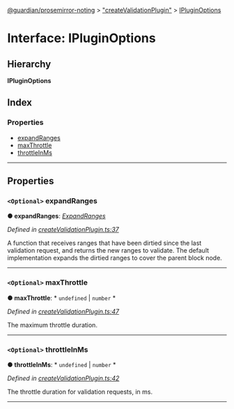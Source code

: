 [@guardian/prosemirror-noting](../README.md) > ["createValidationPlugin"](../modules/_createvalidationplugin_.md) > [IPluginOptions](../interfaces/_createvalidationplugin_.ipluginoptions.md)

# Interface: IPluginOptions

## Hierarchy

**IPluginOptions**

## Index

### Properties

* [expandRanges](_createvalidationplugin_.ipluginoptions.md#expandranges)
* [maxThrottle](_createvalidationplugin_.ipluginoptions.md#maxthrottle)
* [throttleInMs](_createvalidationplugin_.ipluginoptions.md#throttleinms)

---

## Properties

<a id="expandranges"></a>

### `<Optional>` expandRanges

**● expandRanges**: *[ExpandRanges](../modules/_createvalidationplugin_.md#expandranges)*

*Defined in [createValidationPlugin.ts:37](https://github.com/guardian/prosemirror-typerighter/blob/57b4475/src/ts/createValidationPlugin.ts#L37)*

A function that receives ranges that have been dirtied since the last validation request, and returns the new ranges to validate. The default implementation expands the dirtied ranges to cover the parent block node.

___
<a id="maxthrottle"></a>

### `<Optional>` maxThrottle

**● maxThrottle**: * `undefined` &#124; `number`
*

*Defined in [createValidationPlugin.ts:47](https://github.com/guardian/prosemirror-typerighter/blob/57b4475/src/ts/createValidationPlugin.ts#L47)*

The maximum throttle duration.

___
<a id="throttleinms"></a>

### `<Optional>` throttleInMs

**● throttleInMs**: * `undefined` &#124; `number`
*

*Defined in [createValidationPlugin.ts:42](https://github.com/guardian/prosemirror-typerighter/blob/57b4475/src/ts/createValidationPlugin.ts#L42)*

The throttle duration for validation requests, in ms.

___

